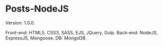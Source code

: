 # Posts-NodeJS

Version: 1.0.0.

Front-end: HTML5, CSS3, SASS, EJS, JQuery, Gulp.
Back-end: NodeJS, ExpressJS, Mongoose.
DB: MongoDB.